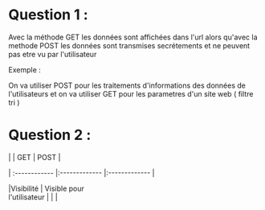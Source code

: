 # Question 1 :

Avec la méthode GET les données sont affichées dans l'url alors qu'avec 
la methode POST les données sont transmises secrétements et ne peuvent pas etre vu par l'utilisateur

Exemple :

On va utiliser POST pour les traitements d'informations des données de l'utilisateurs 
et on va utiliser GET pour les parametres d'un site web ( filtre tri ) 

# Question 2 :

|		| 	GET	| 	POST 	|

| :------------ |:------------- |:------------- |

|Visibilité	| Visible pour 	 
		  l'utilisateur |
|
|